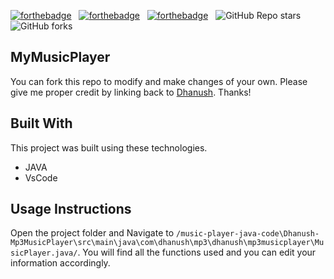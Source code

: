 [![forthebadge](https://forthebadge.com/images/badges/built-with-love.svg)](https://forthebadge.com) &nbsp;
[![forthebadge](https://forthebadge.com/images/badges/made-with-java.svg)](https://forthebadge.com) &nbsp;
[![forthebadge](https://forthebadge.com/images/badges/open-source.svg)](https://forthebadge.com) &nbsp;
![GitHub Repo stars](https://img.shields.io/github/stars/bandidhanush/MyMusicPlayer?color=red&logo=github&style=for-the-badge) &nbsp;
![GitHub forks](https://img.shields.io/github/forks/bandidhanush/MyMusicPlayer?color=red&logo=github&style=for-the-badge)


## MyMusicPlayer

You can fork this repo to modify and make changes of your own. Please give me proper credit by linking back to [Dhanush](https://github.com/bandidhanush/Portfolio.git). Thanks!

## Built With


This project was built using these technologies.

- JAVA
- VsCode


## Usage Instructions

Open the project folder and Navigate to `/music-player-java-code\Dhanush-Mp3MusicPlayer\src\main\java\com\dhanush\mp3\dhanush\mp3musicplayer\MusicPlayer.java/`. 
You will find all the functions used and you can edit your information accordingly.

